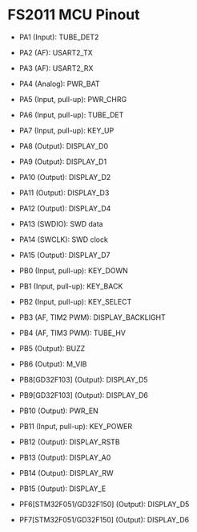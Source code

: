 # FS2011 MCU Pinout

* PA1 (Input): TUBE_DET2
* PA2 (AF): USART2_TX
* PA3 (AF): USART2_RX
* PA4 (Analog): PWR_BAT
* PA5 (Input, pull-up): PWR_CHRG
* PA6 (Input, pull-up): TUBE_DET
* PA7 (Input, pull-up): KEY_UP
* PA8 (Output): DISPLAY_D0
* PA9 (Output): DISPLAY_D1
* PA10 (Output): DISPLAY_D2
* PA11 (Output): DISPLAY_D3
* PA12 (Output): DISPLAY_D4
* PA13 (SWDIO): SWD data
* PA14 (SWCLK): SWD clock
* PA15 (Output): DISPLAY_D7

* PB0 (Input, pull-up): KEY_DOWN
* PB1 (Input, pull-up): KEY_BACK
* PB2 (Input, pull-up): KEY_SELECT
* PB3 (AF, TIM2 PWM): DISPLAY_BACKLIGHT
* PB4 (AF, TIM3 PWM): TUBE_HV
* PB5 (Output): BUZZ
* PB6 (Output): M_VIB
* PB8[GD32F103] (Output): DISPLAY_D5
* PB9[GD32F103] (Output): DISPLAY_D6
* PB10 (Output): PWR_EN
* PB11 (Input, pull-up): KEY_POWER
* PB12 (Output): DISPLAY_RSTB
* PB13 (Output): DISPLAY_A0
* PB14 (Output): DISPLAY_RW
* PB15 (Output): DISPLAY_E

* PF6[STM32F051/GD32F150] (Output): DISPLAY_D5
* PF7[STM32F051/GD32F150] (Output): DISPLAY_D6

